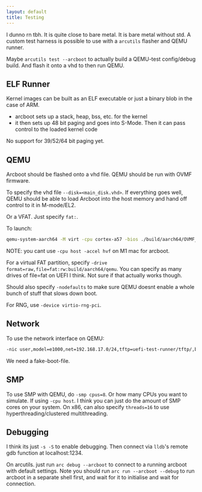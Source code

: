 ```yaml
---
layout: default
title: Testing
---
```


I dunno rn tbh. It is quite close to bare metal. It is bare metal without std. A custom test harness is possible to use with a `arcutils` flasher and QEMU runner.

Maybe `arcutils test --arcboot` to actually build a QEMU-test config/debug build. And flash it onto a vhd to then run QEMU.

## ELF Runner

Kernel images can be built as an ELF executable or just a binary blob in the case of ARM.

- arcboot sets up a stack, heap, bss, etc. for the kernel
- it then sets up 48 bit paging and goes into S-Mode. Then it can pass control to the loaded kernel code

No support for 39/52/64 bit paging yet.

## QEMU

Arcboot should be flashed onto a vhd file. QEMU should be run with OVMF firmware.

To specify the vhd file `--disk=<main_disk.vhd>`. If everything goes well, QEMU should be able to load Arcboot into the host memory and hand off control to it in M-mode/EL2.

Or a VFAT. Just specify `fat:`.

To launch:

```bash
qemu-system-aarch64 -M virt -cpu cortex-a57 -bios ./build/aarch64/OVMF_EFI.fd -kernel build/arcboot.efi -serial mon:stdio -nographic
```

NOTE: you cant use `-cpu host -accel hvf` on M1 mac for arcboot.

For a virtual FAT partition, specify `-drive format=raw,file=fat:rw:build/aarch64/qemu`. You can specify as many drives of file=fat on UEFI I think. Not sure if that actually works though.

Should also specify `-nodefaults` to make sure QEMU doesnt enable a whole bunch of stuff that slows down boot.

For RNG, use `-device virtio-rng-pci`.

## Network

To use the network interface on QEMU:

```bash
-nic user,model=e1000,net=192.168.17.0/24,tftp=uefi-test-runner/tftp/,bootfile=fake-boot-file
```

We need a fake-boot-file.

## SMP

To use SMP with QEMU, do `-smp cpus=8`. Or how many CPUs you want to simulate. If using `-cpu host`. I think you can just do the amount of SMP cores on your system. On x86, can also specify `threads=16` to use hyperthreading/clustered multithreading.

## Debugging

I think its just `-s -S` to enable debugging. Then connect via `lldb`'s remote gdb function at localhost:1234.

On arcutils. just run `arc debug --arcboot` to connect to a running arcboot with default settings. Note you should run `arc run --arcboot --debug` to run arcboot in a separate shell first, and wait for it to initialise and wait for connection.

